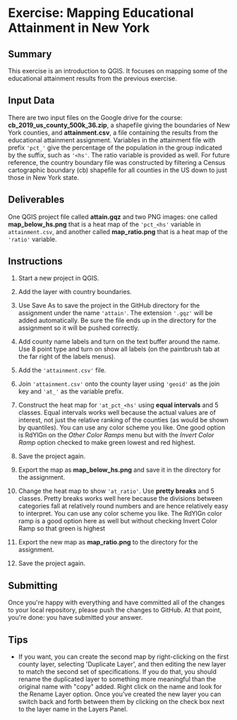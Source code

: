 # Exercise: Mapping Educational Attainment in New York

## Summary

This exercise is an introduction to QGIS. It focuses on mapping some of the educational attainment results from the previous exercise.

## Input Data

There are two input files on the Google drive for the course: **cb_2019_us_county_500k_36.zip**, a shapefile giving the boundaries of New York counties, and **attainment.csv**, a file containing the results from the educational attainment assignment. Variables in the attainment file with prefix `'pct_'` give the percentage of the population in the group indicated by the suffix, such as `'<hs'`. The ratio variable is provided as well. For future reference, the country boundary file was constructed by filtering a Census cartographic boundary (cb) shapefile for all counties in the US down to just those in New York state.

## Deliverables

One QGIS project file called **attain.gqz** and two PNG images: one called **map_below_hs.png** that is a heat map of the `'pct_<hs'` variable in `attainment.csv`, and another called **map_ratio.png** that is a heat map of the `'ratio'` variable.

## Instructions

1. Start a new project in QGIS.

1. Add the layer with country boundaries.

1. Use Save As to save the project in the GitHub directory for the assignment under the name `'attain'`. The extension `'.gqz'` will be added automatically. Be sure the file ends up in the directory for the assignment so it will be pushed correctly.

1. Add county name labels and turn on the text buffer around the name. Use 8 point type and turn on show all labels (on the paintbrush tab at the far right of the labels menus).

1. Add the `'attainment.csv'` file.

1. Join `'attainment.csv'` onto the county layer using `'geoid'` as the join key and `'at_'` as the variable prefix.

1. Construct the heat map for `'at_pct_<hs'` using **equal intervals** and 5 classes. Equal intervals works well because the actual values are of interest, not just the relative ranking of the counties (as would be shown by quantiles). You can use any color scheme you like. One good option is RdYlGn on the *Other Color Ramps* menu but with the *Invert Color Ramp* option checked to make green lowest and red highest.

1. Save the project again.

1. Export the map as **map_below_hs.png** and save it in the directory for the assignment.

1. Change the heat map to show `'at_ratio'`. Use **pretty breaks** and 5 classes. Pretty breaks works well here because the divisions between categories fall at relatively round numbers and are hence relatively easy to interpret. You can use any color scheme you like. The RdYlGn color ramp is a good option here as well but without checking Invert Color Ramp so that green is highest

1. Export the new map as **map_ratio.png** to the directory for the assignment.

1. Save the project again.

## Submitting

Once you're happy with everything and have committed all of the changes to your local repository, please push the changes to GitHub. At that point, you're done: you have submitted your answer.

## Tips

+ If you want, you can create the second map by right-clicking on the first county layer, selecting 'Duplicate Layer', and then editing the new layer to match the second set of specifications. If you do that, you should rename the duplicated layer to something more meaningful than the original name with "copy" added. Right click on the name and look for the Rename Layer option. Once you've created the new layer you can switch back and forth between them by clicking on the check box next to the layer name in the Layers Panel.
